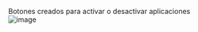 Botones creados para activar o desactivar aplicaciones
<br>
![image](https://github.com/RonaldRodriguez23/Button_Off_On/assets/120991795/6b7ab25a-79bb-4bd2-a950-0a503195e774)
